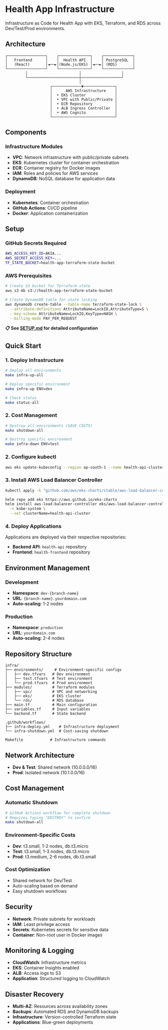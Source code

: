 # Health App Infrastructure

Infrastructure as Code for Health App with EKS, Terraform, and RDS across Dev/Test/Prod environments.

## Architecture

```
┌─────────────────┐    ┌──────────────┐    ┌─────────────┐
│   Frontend      │    │  Health API  │    │ PostgreSQL  │
│   (React)       │◄──►│(Node.js/EKS) │◄──►│ (RDS)       │
└─────────────────┘    └──────────────┘    └─────────────┘
         │                       │                  │
         └───────────────────────┼──────────────────┘
                                 │
                    ┌─────────────▼──────────────┐
                    │      AWS Infrastructure    │
                    │  • EKS Cluster             │
                    │  • VPC with Public/Private │
                    │  • ECR Repository          │
                    │  • ALB Ingress Controller  │
                    │  • AWS Cognito             │
                    └────────────────────────────┘
```

## Components

### Infrastructure Modules
- **VPC**: Network infrastructure with public/private subnets
- **EKS**: Kubernetes cluster for container orchestration
- **ECR**: Container registry for Docker images
- **IAM**: Roles and policies for AWS services
- **DynamoDB**: NoSQL database for application data

### Deployment
- **Kubernetes**: Container orchestration
- **GitHub Actions**: CI/CD pipeline
- **Docker**: Application containerization

## Setup

### GitHub Secrets Required
```bash
AWS_ACCESS_KEY_ID=AKIA...
AWS_SECRET_ACCESS_KEY=...
TF_STATE_BUCKET=health-app-terraform-state-bucket
```

### AWS Prerequisites
```bash
# Create S3 bucket for Terraform state
aws s3 mb s3://health-app-terraform-state-bucket

# Create DynamoDB table for state locking
aws dynamodb create-table --table-name terraform-state-lock \
  --attribute-definitions AttributeName=LockID,AttributeType=S \
  --key-schema AttributeName=LockID,KeyType=HASH \
  --billing-mode PAY_PER_REQUEST
```

**📋 See [SETUP.md](SETUP.md) for detailed configuration**

## Quick Start

### 1. Deploy Infrastructure
```bash
# Deploy all environments
make infra-up-all

# Deploy specific environment
make infra-up ENV=dev

# Check status
make status-all
```

### 2. Cost Management
```bash
# Destroy all environments (SAVE COSTS)
make shutdown-all

# Destroy specific environment
make infra-down ENV=test
```

### 2. Configure kubectl
```bash
aws eks update-kubeconfig --region ap-south-1 --name health-api-cluster
```

### 3. Install AWS Load Balancer Controller
```bash
kubectl apply -k "github.com/aws/eks-charts/stable/aws-load-balancer-controller/crds?ref=master"

helm repo add eks https://aws.github.io/eks-charts
helm install aws-load-balancer-controller eks/aws-load-balancer-controller \
  -n kube-system \
  --set clusterName=health-api-cluster
```

### 4. Deploy Applications
Applications are deployed via their respective repositories:
- **Backend API**: `health-api` repository
- **Frontend**: `health-frontend` repository

## Environment Management

### Development
- **Namespace**: `dev-{branch-name}`
- **URL**: `{branch-name}.yourdomain.com`
- **Auto-scaling**: 1-2 nodes

### Production
- **Namespace**: `production`
- **URL**: `yourdomain.com`
- **Auto-scaling**: 2-4 nodes

## Repository Structure

```
infra/
├── environments/     # Environment-specific configs
│   ├── dev.tfvars   # Dev environment
│   ├── test.tfvars  # Test environment
│   └── prod.tfvars  # Prod environment
├── modules/         # Terraform modules
│   ├── vpc/         # VPC and networking
│   ├── eks/         # EKS cluster
│   └── rds/         # RDS database
├── main.tf          # Main configuration
├── variables.tf     # Input variables
└── backend.tf       # State backend

.github/workflows/
├── infra-deploy.yml    # Infrastructure deployment
└── infra-shutdown.yml  # Cost-saving shutdown

Makefile            # Infrastructure commands
```

## Network Architecture
- **Dev & Test**: Shared network (10.0.0.0/16)
- **Prod**: Isolated network (10.1.0.0/16)

## Cost Management

### Automatic Shutdown
```bash
# GitHub Actions workflow for complete shutdown
# Requires typing "DESTROY" to confirm
make shutdown-all
```

### Environment-Specific Costs
- **Dev**: t3.small, 1-2 nodes, db.t3.micro
- **Test**: t3.small, 1-3 nodes, db.t3.micro  
- **Prod**: t3.medium, 2-6 nodes, db.t3.small

### Cost Optimization
- Shared network for Dev/Test
- Auto-scaling based on demand
- Easy shutdown workflows

## Security

- **Network**: Private subnets for workloads
- **IAM**: Least privilege access
- **Secrets**: Kubernetes secrets for sensitive data
- **Container**: Non-root user in Docker images

## Monitoring & Logging

- **CloudWatch**: Infrastructure metrics
- **EKS**: Container Insights enabled
- **ALB**: Access logs to S3
- **Application**: Structured logging to CloudWatch

## Disaster Recovery

- **Multi-AZ**: Resources across availability zones
- **Backups**: Automated RDS and DynamoDB backups
- **Infrastructure**: Version-controlled Terraform state
- **Applications**: Blue-green deployments